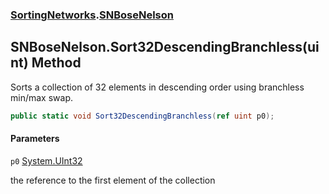 ### [SortingNetworks](SortingNetworks.md 'SortingNetworks').[SNBoseNelson](SortingNetworks.SNBoseNelson.md 'SortingNetworks.SNBoseNelson')

## SNBoseNelson.Sort32DescendingBranchless(uint) Method

Sorts a collection of 32 elements in descending order using branchless min/max swap.

```csharp
public static void Sort32DescendingBranchless(ref uint p0);
```
#### Parameters

<a name='SortingNetworks.SNBoseNelson.Sort32DescendingBranchless(uint).p0'></a>

`p0` [System.UInt32](https://docs.microsoft.com/en-us/dotnet/api/System.UInt32 'System.UInt32')

the reference to the first element of the collection